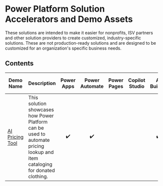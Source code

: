 # Power Platform Solution Accelerators and Demo Assets
These solutions are intended to make it easier for nonprofits, ISV partners and other solution providers to create customized, industry-specific solutions. These are not production-ready solutions and are designed to be customized for an organization's specific business needs.

## Contents
| Demo Name | Description | Power Apps | Power Automate | Power Pages | Copilot Studio | AI Builder | Dataverse | Premium Licensing Needed | 
| ----- | ----- | :---: | :---: | :---: | :---: | :---: | :---: | :---: |
| [AI Pricing Tool](/PowerPlatform/demos/ai-pricing-tool/solution-overview.md) | This solution showcases how Power Platform can be used to automate pricing lookup and item cataloging for donated clothing. | ✔️ | ✔️ |  |  | ✔️ | ✔️ | ✔️ | 

